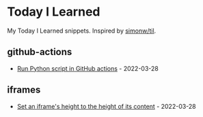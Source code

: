 # Today I Learned

My Today I Learned snippets. Inspired by [simonw/til](https://github.com/simonw/til).



## github-actions

- [Run Python script in GitHub actions](github-actions/run-python-script.md) - 2022-03-28

## iframes

- [Set an iframe's height to the height of its content](iframes/set-iframe-height-to-the-height-of-its-content.md) - 2022-03-28

